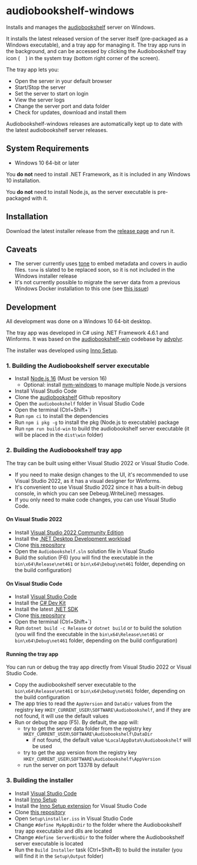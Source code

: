 # audiobookshelf-windows
Installs and manages the [audiobookshelf](https://github.com/advplyr/audiobookshelf) server on Windows.

It installs the latest released version of the server itself (pre-packaged as a Windows executable), and a tray app for managing it. 
The tray app runs in the background, and can be accessed by clicking the Audiobookshelf tray icon 
(<img src="Resources/AppIcon.ico" width="16" height="16"/>) in the system tray (bottom right corner of the screen).

The tray app lets you:
- Open the server in your default browser
- Start/Stop the server
- Set the server to start on login
- View the server logs
- Change the server port and data folder
- Check for updates, download and install them

Audiobookshelf-windows releases are automatically kept up to date with the latest audiobookshelf server releases.

## System Requirements
- Windows 10 64-bit or later

You **do not** need to install .NET Framework, as it is included in any Windows 10 installation.

You **do not** need to install Node.js, as the server executable is pre-packaged with it.

## Installation
Download the latest installer release from the [release page](https://github.com/mikiher/audiobookshelf-windows/releases/tag/v2.7.1.2) and run it.

## Caveats
- The server currently uses [tone](https://github.com/sandreas/tone) to embed metadata and covers in audio files.
`tone` is slated to be replaced soon, so it is not included in the Windows installer release
- It's not currently possible to migrate the server data from a previous Windows Docker installation to this one (see [this issue](https://github.com/mikiher/audiobookshelf-windows/issues/3))

## Development
All development was done on a Windows 10 64-bit desktop.

The tray app was developed in C# using .NET Framework 4.6.1 and Winforms.
It was based on the [audiobookshelf-win](https://github.com/advplyr/audiobookshelf-win) codebase by [advplyr](https://github.com/advplyr).

The installer was developed using [Inno Setup](https://jrsoftware.org/isinfo.php).

### 1. Building the Audiobookshelf server executable
- Install [Node.js 16](https://nodejs.org/en/download/) (Must be version 16) 
    - Optional: install [nvm-windows](https://github.com/coreybutler/nvm-windows#installation--upgrades) to manage multiple Node.js versions
- Install Visual Studio Code
- Clone the [audiobookshelf](https://github.com/advplyr/audiobookshelf.git) Github repository
- Open the `audiobookshelf` folder in Visual Studio Code
- Open the terminal (Ctrl+Shift+`)
- Run `npm ci` to install the dependencies
- Run `npm i pkg -g` to install the pkg (Node.js to executable) package
- Run `npm run build-win` to build the audiobookshelf server executable (it will be placed in the `dist\win` folder)

### 2. Building the Audiobookshelf tray app
The tray can be built using either Visual Studio 2022 or Visual Studio Code.
- If you need to make design changes to the UI, it's recommended to use Visual Studio 2022, as it has a visual designer for Winforms.
- It's convenient to use Visual Studio 2022 since it has a built-in debug console, in which you can see Debeug.WriteLine() messages.
- If you only need to make code changes, you can use Visual Studio Code.

#### On Visual Studio 2022
- Install [Visual Studio 2022 Community Edition](https://visualstudio.microsoft.com/downloads/)
- Install the [.NET Desktop Development workload](https://learn.microsoft.com/en-us/visualstudio/install/install-visual-studio?view=vs-2022#step-4---choose-workloads)
- Clone [this repository](https://github.com/mikiher/audiobookshelf-windows.git)
- Open the `Audiobookshelf.sln` solution file in Visual Studio
- Build the solution (F6) (you will find the executable in the `bin\x64\Release\net461` or `bin\x64\Debug\net461` folder, depending on the build configuration)

#### On Visual Studio Code
- Install [Visual Studio Code](https://code.visualstudio.com/download)
- Install the [C# Dev Kit](https://marketplace.visualstudio.com/items?itemName=ms-dotnettools.csdevkit)
- Install the latest [.NET SDK](https://dotnet.microsoft.com/en-us/download)
- Clone [this repository](https://github.com/mikiher/audiobookshelf-windows.git)
- Open the terminal (Ctrl+Shift+`)
- Run `dotnet build -c Release` or `dotnet build` or to build the solution (you will find the executable in the `bin\x64\Release\net461` or `bin\x64\Debug\net461` folder, depending on the build configuration)

#### Running the tray app
You can run or debug the tray app directly from Visual Studio 2022 or Visual Studio Code.
- Copy the audiobookshelf server executable to the `bin\x64\Release\net461` or `bin\x64\Debug\net461` folder, depending on the build configuration
- The app tries to read the `AppVersion` and `DataDir` values from the registry key `HKEY_CURRENT_USER\SOFTWARE\Audiobookshelf`, and if they are not found, it will use the default values
- Run or debug the app (F5). By default, the app will: 
    - try to get the server data folder from the registry key `HKEY_CURRENT_USER\SOFTWARE\Audiobookshelf\DataDir`
        - if not found, the default value `%LocalAppData%\Audiobookshelf` will be used
    - try to get the app version from the registry key `HKEY_CURRENT_USER\SOFTWARE\Audiobookshelf\AppVersion`
    - run the server on port 13378 by default

### 3. Building the installer
- Install [Visual Studio Code](https://code.visualstudio.com/download)
- Install [Inno Setup](https://jrsoftware.org/isinfo.php)
- Install the [Inno Setup extension](https://marketplace.visualstudio.com/items?itemName=Chouzz.vscode-innosetup) for Visual Studio Code
- Clone [this repository](https://github.com/mikiher/audiobookshelf-windows.git)
- Open `Setup\installer.iss` in Visual Studio Code
- Change `#define MyAppBinDir` to the folder where the Audiobookshelf tray app executable and dlls are located
- Change `#define ServerBinDir` to the folder where the Audiobookshelf server executable is located
- Run the `Build Installer` task (Ctrl+Shift+B) to build the installer (you will find it in the `Setup\Output` folder)




